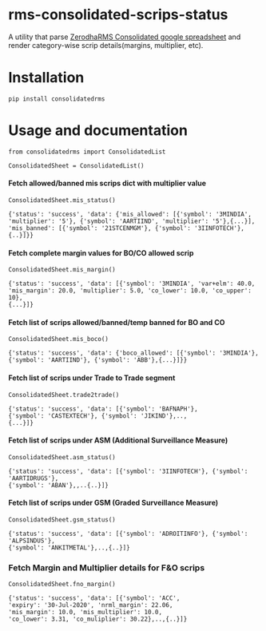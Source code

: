 # rms-consolidated-scrips-status

A utility that parse [ZerodhaRMS Consolidated google spreadsheet](https://docs.google.com/spreadsheets/d/1ZTyh6GiHTwA1d-ApYdn5iCmRiBLZoAtwigS7VyLUk_Y/edit#gid=0) and render category-wise scrip details(margins, multiplier, etc). 

# Installation

``` 
pip install consolidatedrms
```

# Usage and documentation

```
from consolidatedrms import ConsolidatedList

ConsolidatedSheet = ConsolidatedList()
```

#### Fetch allowed/banned mis scrips dict with multiplier value
```
ConsolidatedSheet.mis_status()
```

```
{'status': 'success', 'data': {'mis_allowed': [{'symbol': '3MINDIA', 
'multiplier': '5'}, {'symbol': 'AARTIIND', 'multiplier': '5'},{...}],
'mis_banned': [{'symbol': '21STCENMGM'}, {'symbol': '3IINFOTECH'},{..}]}}
```
#### Fetch complete margin values for BO/CO allowed scrip
```
ConsolidatedSheet.mis_margin()
```

```
{'status': 'success', 'data': [{'symbol': '3MINDIA', 'var+elm': 40.0, 
'mis_margin': 20.0, 'multiplier': 5.0, 'co_lower': 10.0, 'co_upper': 10},
{...}]}
```

#### Fetch list of scrips allowed/banned/temp banned for BO and CO
```
ConsolidatedSheet.mis_boco()
```

```
{'status': 'success', 'data': {'boco_allowed': [{'symbol': '3MINDIA'}, 
{'symbol': 'AARTIIND'}, {'symbol': 'ABB'},{...}]}}
```

#### Fetch list of scrips under Trade to Trade segment
```
ConsolidatedSheet.trade2trade()
```

```
{'status': 'success', 'data': [{'symbol': 'BAFNAPH'}, 
{'symbol': 'CASTEXTECH'}, {'symbol': 'JIKIND'},..,
{...}]}
```

#### Fetch list of scrips under ASM (Additional Surveillance Measure)
```
ConsolidatedSheet.asm_status()
```

```
{'status': 'success', 'data': [{'symbol': '3IINFOTECH'}, {'symbol': 'AARTIDRUGS'}, 
{'symbol': 'ABAN'},,..{..}]}
```

#### Fetch list of scrips under GSM (Graded Surveillance Measure)
```
ConsolidatedSheet.gsm_status()
```

```
{'status': 'success', 'data': [{'symbol': 'ADROITINFO'}, {'symbol': 'ALPSINDUS'}, 
{'symbol': 'ANKITMETAL'},..,{..}]}
```
### Fetch Margin and Multiplier details for F&O scrips
```
ConsolidatedSheet.fno_margin()
```

```
{'status': 'success', 'data': [{'symbol': 'ACC', 
'expiry': '30-Jul-2020', 'nrml_margin': 22.06, 
'mis_margin': 10.0, 'mis_multiplier': 10.0, 
'co_lower': 3.31, 'co_muliplier': 30.22},..,{..}]}
```
